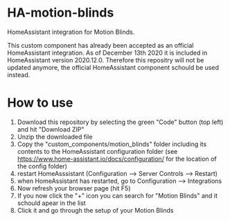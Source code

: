 # HA-motion-blinds
 HomeAssistant integration for Motion Blinds.
 
 This custom component has already been accepted as an official HomeAssistant integration.
 As of December 13th 2020 it is included in HomeAssistant version 2020.12.0.
 Therefore this repositry will not be updated anymore, the official HomeAssistant component schould be used instead.

# How to use
1) Download this repository by selecting the green "Code" button (top left) and hit "Download ZIP"
2) Unzip the downloaded file
3) Copy the "custom_components/motion_blinds" folder including its contents to the HomeAssistant configuration folder (see https://www.home-assistant.io/docs/configuration/ for the location of the config folder)
4) restart HomeAsssistant (Configuration --> Server Controls --> Restart)
5) when HomeAssistant has restarted, go to Configuration --> Integrations
6) Now refresh your browser page (hit F5)
7) If you now click the "+" icon you can search for "Motion Blinds" and it schould apear in the list
8) Click it and go through the setup of your Motion Blinds
